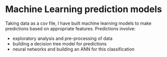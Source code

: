 # Machine Learning prediction models
Taking data as a csv file, I have built machine learning models to make predictions based on appropriate features. Predictions involve:
  - exploratory analysis and pre-processing of data
  - building a decision tree model for predictions
  - neural networks and building an ANN for this classification
